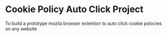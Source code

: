 # Cookie Policy Auto Click Project
To build a prototype mozila browser extention to auto click cookie polocies on any website
